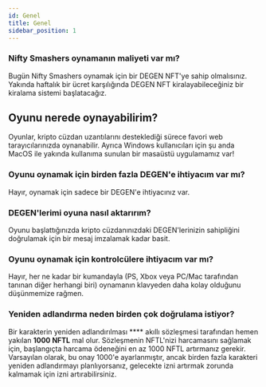 ```yaml
---
id: Genel
title: Genel
sidebar_position: 1
---
```


### **Nifty Smashers oynamanın maliyeti var mı?**

Bugün Nifty Smashers oynamak için bir DEGEN NFT'ye sahip olmalısınız. Yakında haftalık bir ücret karşılığında DEGEN NFT kiralayabileceğiniz bir kiralama sistemi başlatacağız.

## Oyunu nerede oynayabilirim?

Oyunlar, kripto cüzdan uzantılarını desteklediği sürece favori web tarayıcılarınızda oynanabilir. Ayrıca Windows kullanıcıları için şu anda MacOS ile yakında kullanıma sunulan bir masaüstü uygulamamız var!

### **Oyunu oynamak için birden fazla DEGEN'e ihtiyacım var mı?**

Hayır, oynamak için sadece bir DEGEN'e ihtiyacınız var.

### DEGEN'lerimi oyuna nasıl aktarırım?

Oyunu başlattığınızda kripto cüzdanınızdaki DEGEN'lerinizin sahipliğini doğrulamak için bir mesaj imzalamak kadar basit.

### **Oyunu oynamak için kontrolcülere ihtiyacım var mı?**
Hayır, her ne kadar bir kumandayla (PS, Xbox veya PC/Mac tarafından tanınan diğer herhangi biri) oynamanın klavyeden daha kolay olduğunu düşünmemize rağmen.

### Yeniden adlandırma neden birden çok doğrulama istiyor?

Bir karakterin yeniden adlandırılması **** akıllı sözleşmesi tarafından hemen yakılan **1000 NFTL** mal olur. Sözleşmenin NFTL'nizi harcamasını sağlamak için, başlangıçta harcama ödeneğini en az 1000 NFTL artırmanız gerekir. Varsayılan olarak, bu onay 1000'e ayarlanmıştır, ancak birden fazla karakteri yeniden adlandırmayı planlıyorsanız, gelecekte izni artırmak zorunda kalmamak için izni artırabilirsiniz.
